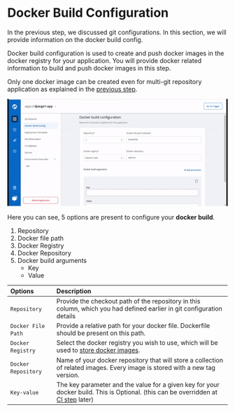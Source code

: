 # Docker Build Configuration

In the previous step, we discussed git configurations. In this section, we will provide information on the docker build config.

Docker build configuration is used to create and push docker images in the docker registry for your application. You will provide docker related information to build and push docker images in this step.

Only one docker image can be created even for multi-git repository application as explained in the [previous step](git-material.md).

![](../../.gitbook/assets/docker-configuration%20%283%29.gif)

Here you can see, 5 options are present to configure your **docker build**.

1. Repository
2. Docker file path
3. Docker Registry
4. Docker Repository
5. Docker build arguments
   * Key
   * Value

| Options | Description |
| :--- | :--- |
| `Repository` | Provide the checkout path of the repository in this column, which you had defined earlier in git configuration details |
| `Docker File Path` | Provide a relative path for your docker file. Dockerfile should be present on this path. |
| `Docker Registry` | Select the docker registry you wish to use, which will be used to [store docker images](../global-configurations/docker-registries.md). |
| `Docker Repository` | Name of your docker repository that will store a collection of related images. Every image is stored with a new tag version. |
| `Key-value` | The key parameter and the value for a given key for your docker build. This is Optional. \(this can be overridden at [CI step](../deploying-application/triggering-ci.md) later\) |

